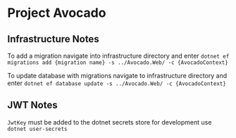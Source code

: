 # Project Avocado

## Infrastructure Notes
To add a migration navigate into infrastructure directory and enter `dotnet ef migrations add {migration name} -s ../Avocado.Web/ -c {AvocadoContext}`

To update database with migrations navigate to infrastructure directory and enter `dotnet ef database update -s ../Avocado.Web/ -c {AvocadoContext}`

## JWT Notes
`JwtKey` must be added to the dotnet secrets store for development use `dotnet user-secrets`